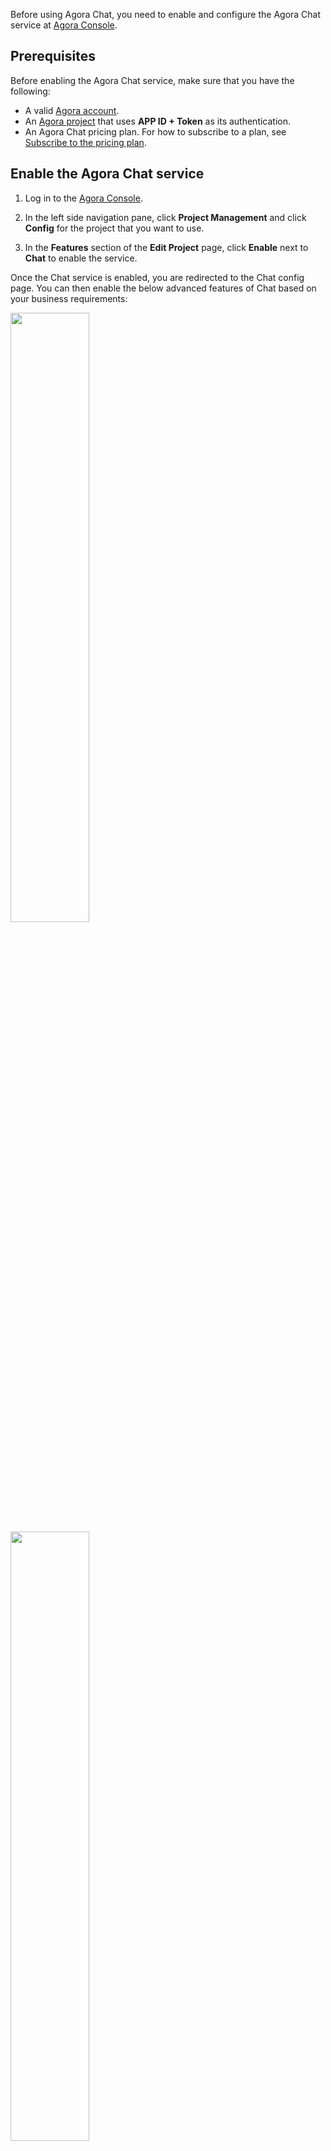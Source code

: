 Before using Agora Chat, you need to enable and configure the Agora Chat service at [Agora Console](https://console.agora.io/#onboarding).


## Prerequisites

Before enabling the Agora Chat service, make sure that you have the following:

- A valid [Agora account](https://docs.agora.io/en/AgoraPlatform/get_appid_token?platform=AllPlatforms#create-an-agora-account).
- An [Agora project](https://docs.agora.io/en/AgoraPlatform/get_appid_token?platform=AllPlatforms#create-an-agora-project) that uses  **APP ID + Token** as its authentication.
- An Agora Chat pricing plan. For how to subscribe to a plan, see [Subscribe to the pricing plan](./agora_chat_pricing#subscribe-to-the-pricing-plan).


## Enable the Agora Chat service

1. Log in to the [Agora Console](https://console.agora.io).

2. In the left side navigation pane, click **Project Management** and click **Config** for the project that you want to use. 

3. In the **Features** section of the **Edit Project** page, click **Enable** next to **Chat** to enable the service.

Once the Chat service is enabled, you are redirected to the Chat config page. You can then enable the below advanced features of Chat based on your business requirements:

<img width="50%" src="https://web-cdn.agora.io/docs-files/1658310228255" />

<img width="50%" src="https://web-cdn.agora.io/docs-files/1658310318751" />

For details about these advanced features, see the following:
- [Message Callback](./agora_chat_set_up_webhooks)
- [Message Thread](./agora_chat_thread_management_android)
- [Reaction](./agora_chat_reaction_android)
- [Offline Message Push (Advanced)](./agora_chat_push_android)
- [Presence](./agora_chat_presence_android)
- [Translation](./agora_chat_translation_android)
- [Moderation](./agora_chat_moderation_overview)


## Get the information of the Agora Chat project

Agora Console assigns the following information to each project that enables the Agora Chat service:

- **Data Center**: Agora provides several data centers for the service in different regions, including Beijing1 (China), Beijing VIP (China),  Singapore, Frankfurt (Germany), and Virginia (USA). After the plan is changed, the data center remains unchanged.
- **AppKey**: The unique identifier that the Agora Chat service assigns to each app. The rule is `${OrgName}#{AppName}`.
- **OrgName**: The unique identifier that the Agora Chat service assigns to each enterprise (organization).
- **AppName**: The name that the Agora Chat service assigns to each app. Each app under the same enterprise (organization) must have a unique App Name.
- **API request url**: The domain of the WebSocket and RESTful API request that Agora assigns to each project.

Follow these steps to get the project information:

1. Find the project that has enabled the Chat service on the [Project management](https://console.agora.io/projects) page at Agora Console, and click **Config**.
2. On the project edit page, find **Chat** and click **Config**.
3. On the project config page, get the values of **Data Center**, **AppKey**, **OrgName**, **AppName**, **WebSocketAddress**, and **REST API**.


## Next steps

After enabling and configuring Chat Service, the Chat-related features in Agora Analytics are enabled by default to help you keep track the usage trends and quality details. For more information, see [Data Insights](./analytics_agora_chat) and [Data Metrics](./analytics_agora_chat_glossary).